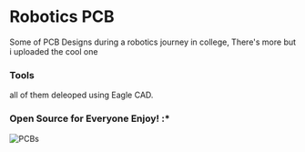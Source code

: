 # Robotics PCB

Some of PCB Designs during a robotics journey in college, There's more but i uploaded the cool one

### Tools
all of them deleoped using Eagle CAD.

### Open Source for Everyone Enjoy! :*
![PCBs](https://i.imgur.com/uPwKvEh.png)
